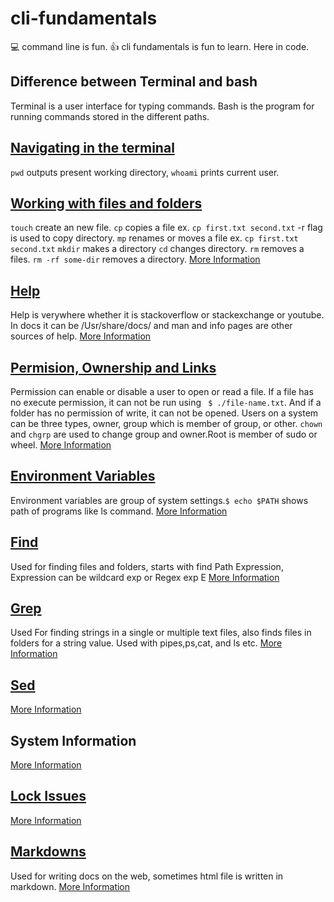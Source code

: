 # cli-fundamentals
:computer: command line is fun. :+1: cli fundamentals is fun to learn. Here in code.

## Difference between Terminal and bash
Terminal is a user interface for typing commands. Bash is the program for running commands stored in the different paths.

## [Navigating in the terminal](./basic-commands.md)
`pwd` outputs present working directory, `whoami` prints current user.
## [Working with files and folders](./basic-commands.md)
`touch` create an new file.
`cp` copies a file ex.  `cp first.txt second.txt` -r flag is used to copy directory.
`mp` renames or moves a file ex.  `cp first.txt second.txt`
`mkdir` makes a directory
`cd` changes directory.
`rm` removes a files. `rm -rf some-dir` removes a directory.
[More Information](./basic-commands.md)

## [Help](./help.md) 
Help is verywhere whether it is stackoverflow or stackexchange or youtube. In docs it can be /Usr/share/docs/ and man and info pages are other sources of help.
[More Information](./help.md)


## [Permision, Ownership and Links](./permission.md)
Permission can enable or disable a user to open or read a file. If a file has no execute permission, it can not be run using ` $ ./file-name.txt`. And if a folder has no permission of write, it can not be opened. Users on a system can be three types, owner, group which is member of group, or  other. `chown` and `chgrp` are used to change group and owner.Root is member of sudo or wheel.
[More Information](./permission.md)


## [Environment Variables](./en-variables.md)
 Environment variables are group of system settings.`$ echo $PATH` shows path of programs like ls command.
 [More Information](./en-variables.md)


## [Find](./find-grep.md)
Used for finding files and folders, starts with find Path Expression, Expression can be wildcard exp or Regex exp E
[More Information](./find-grep.md)
## [Grep](./find-grep.md)
Used For finding strings in a single or multiple text files, also finds files in folders for a string value. Used with pipes,ps,cat, and ls etc.
[More Information](./find-grep.md)


## [Sed](./sed.md)
[More Information](./sed.md)


## System Information
[More Information](./systemInfo.md)

## [Lock Issues](./lockIssues.md)
[More Information](./lockIssues.md)


## [Markdowns](./markdown.md) 
Used for writing docs on the web, sometimes html file is written in markdown.
[More Information](./markdown.md)
